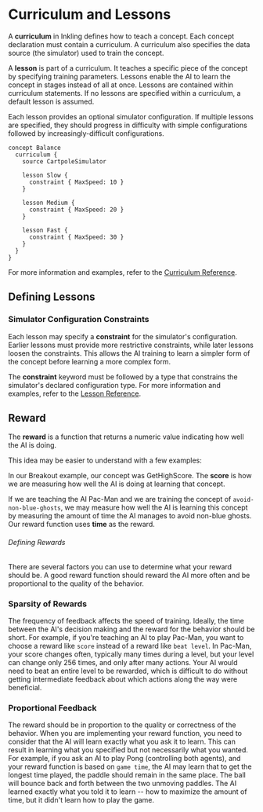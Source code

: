 # Curriculum and Lessons

A **curriculum** in Inkling defines how to teach a concept. Each concept declaration must contain a curriculum. A curriculum also specifies the data source (the simulator) used to train the concept.

A **lesson** is part of a curriculum. It teaches a specific piece of the concept by specifying training parameters. Lessons enable the AI to learn the concept in stages instead of all at once. Lessons are contained within curriculum statements. If no lessons are specified within a curriculum, a default lesson is assumed.

Each lesson provides an optional simulator configuration. If multiple lessons are specified, they should progress in difficulty with simple configurations followed by increasingly-difficult configurations.

```inkling2
concept Balance
  curriculum {
    source CartpoleSimulator

    lesson Slow {
      constraint { MaxSpeed: 10 }
    }

    lesson Medium {
      constraint { MaxSpeed: 20 }
    }

    lesson Fast {
      constraint { MaxSpeed: 30 }
    }
  }
}
```

For more information and examples, refer to the [Curriculum Reference][1].

## Defining Lessons

### Simulator Configuration Constraints

Each lesson may specify a **constraint** for the simulator's configuration. Earlier lessons must provide more restrictive constraints, while later lessons loosen the constraints. This allows the AI training to learn a simpler form of the concept before learning a more complex form.

The **constraint** keyword must be followed by a type that constrains the simulator's declared configuration type. For more information and examples, refer to the [Lesson Reference][2].

## Reward

The **reward** is a function that returns a numeric value indicating how well the AI is doing.

This idea may be easier to understand with a few examples:

In our Breakout example, our concept was GetHighScore. The **score** is how we are measuring how well the AI is doing at learning that concept.

If we are teaching the AI Pac-Man and we are training the concept of `avoid-non-blue-ghosts`, we may measure how well the AI is learning this concept by measuring the amount of time the AI manages to avoid non-blue ghosts. Our reward function uses **time** as the reward.

###### Defining Rewards

There are several factors you can use to determine what your reward should be. A good reward function should reward the AI more often and be proportional to the quality of the behavior.

### Sparsity of Rewards

The frequency of feedback affects the speed of training. Ideally, the time between the AI's decision making and the reward for the behavior should be short. For example, if you're teaching an AI to play Pac-Man, you want to choose a reward like `score` instead of a reward like `beat level`. In Pac-Man, your score changes often, typically many times during a level, but your level can change only 256 times, and only after many actions. Your AI would need to beat an entire level to be rewarded, which is difficult to do without getting intermediate feedback about which actions along the way were beneficial.

### Proportional Feedback

The reward should be in proportion to the quality or correctness of the behavior. When you are implementing your reward function, you need to consider that the AI will learn exactly what you ask it to learn. This can result in learning what you specified but not necessarily what you wanted. For example, if you ask an AI to play Pong (controlling both agents), and your reward function is based on `game time`, the AI may learn that to get the longest time played, the paddle should remain in the same place. The ball will bounce back and forth between the two unmoving paddles. The AI learned exactly what you told it to learn -- how to maximize the amount of time, but it didn't learn how to play the game.


[1]: ./../references/inkling2-reference.html#curriculums
[2]: ./../references/inkling2-reference.html#lessons

